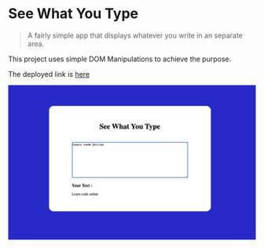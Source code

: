 # See What You Type

> A fairly simple app that displays whatever you write in an separate area.

This project uses simple DOM Manipulations to achieve the purpose.

The deployed link is [here]()

![project](Image/See_What_You_Type.png)

